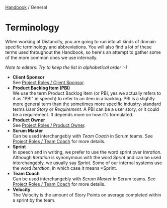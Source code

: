 [Handbook](../README.md) / General

# Terminology

When working at Distancify, you are going to run into all kinds of domain specific terminology and abbreviations. You will also find a lot of these terms used throughout the Handbook, so here's an attempt to gather some of the more common ones we use internally.

*Note to editors: Try to keep the list in alphabetical order :-)*

- **Client Sponsor**\
See [Project Roles / Client Sponsor](../development/process/project-roles.md#client-sponsor).
- **Product Backlog Item (PBI)**\
We use the term Product Backlog Item (or PBI, yes we actually refers to it as "PBI" in speech) to refer to an item in a backlog. PBI is a slightly more general term than the sometimes more specific industry-standard terms *User Story* or *Requirement*. A PBI can be a user story, or it could be a requirement. It depends more on how it's formulated.
- **Product Owner**\
See [Project Roles / Product Owner](../development/process/project-roles.md#product-owner).
- **Scrum Master**\
Can be used interchangebly with *Team Coach* in Scrum teams. See [Project Roles / Team Coach](../development/process/project-roles.md#team-coach) for more details.
- **Sprint**\
In speech and in writing, we prefer to use the word sprint over *Iteration*. Although *Iteration* is synonymous with the word *Sprint* and can be used interchangebly, we usually say *Sprint*. Some of our internal systems use the word *Iteration*, in which case it means *Sprint.
- **Team Coach**\
Can be used interchangebly with *Scrum Master* in Scrum teams. See [Project Roles / Team Coach](../development/process/project-roles.md#team-coach) for more details.
- **Velocity**\
The Velocity is the amount of Story Points on average completed within a sprint by the team.